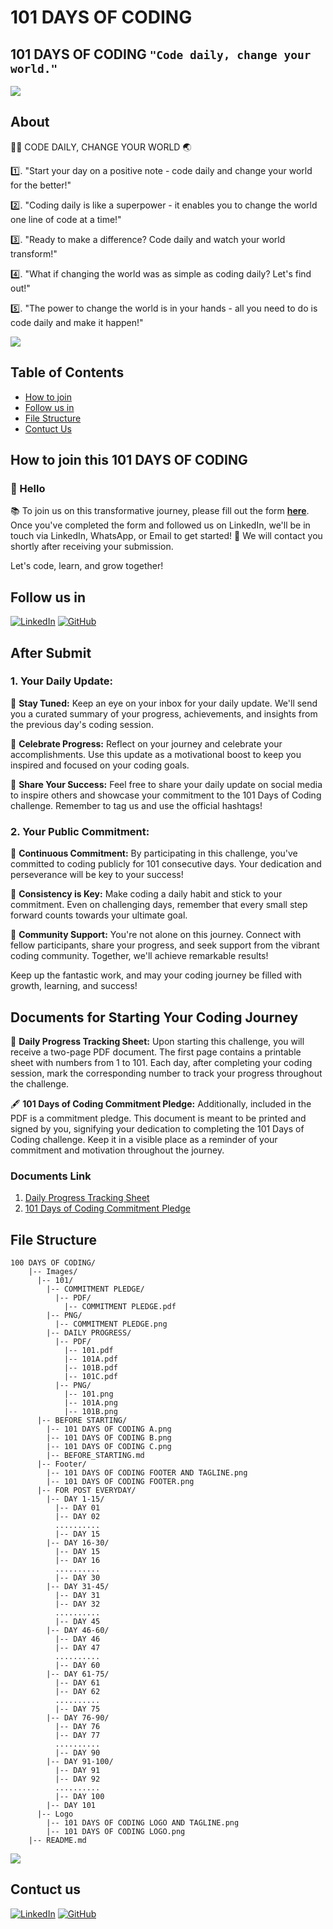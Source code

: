 # 101 DAYS OF CODING

## 101 DAYS OF CODING `"Code daily, change your world."`

![](./Image/Logo/101%20DAYS%20OF%20CODING%20LOGO%20AND%20TAGLINE.png)

## About

👨‍💻 CODE DAILY, CHANGE YOUR WORLD 🌏

1️⃣. "Start your day on a positive note - code daily and change your world for the better!"

2️⃣. "Coding daily is like a superpower - it enables you to change the world one line of code at a time!"

3️⃣. "Ready to make a difference? Code daily and watch your world transform!"

4️⃣. "What if changing the world was as simple as coding daily? Let's find out!"

5️⃣. "The power to change the world is in your hands - all you need to do is code daily and make it happen!"

![](./Image/Footer/101%20DAYS%20OF%20CODING%20FOOTER.png)

## Table of Contents

- [How to join](#how-to-join-this-101-days-of-coding)
- [Follow us in](#follow-us-in)
- [File Structure](#file-structure)
- [Contuct Us](#contuct-us)

## How to join this **101 DAYS OF CODING**

### 👋 Hello

📚 To join us on this transformative journey, please fill out the form [**here**](https://forms.gle/g3L9VAK4ZTeKmXuN8). Once you've completed the form and followed us on LinkedIn, we'll be in touch via LinkedIn, WhatsApp, or Email to get started! 🚀 We will contact you shortly after receiving your submission.

Let's code, learn, and grow together!

## Follow us in

[![LinkedIn](https://skillicons.dev/icons?i=linkedin)](https://www.linkedin.com/company/101daysofcoding/)
[![GitHub](https://skillicons.dev/icons?i=github)](https://github.com/101-DAYS-OF-CODING/101daysofcoding/)

## After Submit

### 1. Your Daily Update:

📩 **Stay Tuned:** Keep an eye on your inbox for your daily update. We'll send you a curated summary of your progress, achievements, and insights from the previous day's coding session.

🎉 **Celebrate Progress:** Reflect on your journey and celebrate your accomplishments. Use this update as a motivational boost to keep you inspired and focused on your coding goals.

🚀 **Share Your Success:** Feel free to share your daily update on social media to inspire others and showcase your commitment to the 101 Days of Coding challenge. Remember to tag us and use the official hashtags!

### 2. Your Public Commitment:

📅 **Continuous Commitment:** By participating in this challenge, you've committed to coding publicly for 101 consecutive days. Your dedication and perseverance will be key to your success!

💪 **Consistency is Key:** Make coding a daily habit and stick to your commitment. Even on challenging days, remember that every small step forward counts towards your ultimate goal.

👥 **Community Support:** You're not alone on this journey. Connect with fellow participants, share your progress, and seek support from the vibrant coding community. Together, we'll achieve remarkable results!

Keep up the fantastic work, and may your coding journey be filled with growth, learning, and success!

## **Documents for Starting Your Coding Journey**

📃 **Daily Progress Tracking Sheet:** Upon starting this challenge, you will receive a two-page PDF document. The first page contains a printable sheet with numbers from 1 to 101. Each day, after completing your coding session, mark the corresponding number to track your progress throughout the challenge.

🖋️ **101 Days of Coding Commitment Pledge:** Additionally, included in the PDF is a commitment pledge. This document is meant to be printed and signed by you, signifying your dedication to completing the 101 Days of Coding challenge. Keep it in a visible place as a reminder of your commitment and motivation throughout the journey.

### Documents Link

1.  [Daily Progress Tracking Sheet](https://github.com/101-DAYS-OF-CODING/101daysofcoding/tree/main/Image/101/DAILY%20PROGRESS)
2.  [101 Days of Coding Commitment Pledge](https://github.com/101-DAYS-OF-CODING/101daysofcoding/tree/main/Image/101/COMMITMENT%20PLEDGE)

## File Structure

```
100 DAYS OF CODING/
    |-- Images/
      |-- 101/
        |-- COMMITMENT PLEDGE/
          |-- PDF/
            |-- COMMITMENT PLEDGE.pdf
        |-- PNG/
          |-- COMMITMENT PLEDGE.png
        |-- DAILY PROGRESS/
          |-- PDF/
            |-- 101.pdf
            |-- 101A.pdf
            |-- 101B.pdf
            |-- 101C.pdf
          |-- PNG/
            |-- 101.png
            |-- 101A.png
            |-- 101B.png
      |-- BEFORE STARTING/
        |-- 101 DAYS OF CODING A.png
        |-- 101 DAYS OF CODING B.png
        |-- 101 DAYS OF CODING C.png
        |-- BEFORE_STARTING.md
      |-- Footer/
        |-- 101 DAYS OF CODING FOOTER AND TAGLINE.png
        |-- 101 DAYS OF CODING FOOTER.png
      |-- FOR POST EVERYDAY/
        |-- DAY 1-15/
          |-- DAY 01
          |-- DAY 02
          ..........
          |-- DAY 15
        |-- DAY 16-30/
          |-- DAY 15
          |-- DAY 16
          ..........
          |-- DAY 30
        |-- DAY 31-45/
          |-- DAY 31
          |-- DAY 32
          ..........
          |-- DAY 45
        |-- DAY 46-60/
          |-- DAY 46
          |-- DAY 47
          ..........
          |-- DAY 60
        |-- DAY 61-75/
          |-- DAY 61
          |-- DAY 62
          ..........
          |-- DAY 75
        |-- DAY 76-90/
          |-- DAY 76
          |-- DAY 77
          ..........
          |-- DAY 90
        |-- DAY 91-100/
          |-- DAY 91
          |-- DAY 92
          ..........
          |-- DAY 100
        |-- DAY 101
      |-- Logo
        |-- 101 DAYS OF CODING LOGO AND TAGLINE.png
        |-- 101 DAYS OF CODING LOGO.png
    |-- README.md
```

![](./Image/Footer/101%20DAYS%20OF%20CODING%20FOOTER%20AND%20TAGLINE.png)

## Contuct us

[![LinkedIn](https://skillicons.dev/icons?i=linkedin)](https://www.linkedin.com/company/101daysofcoding/)
[![GitHub](https://skillicons.dev/icons?i=github)](https://github.com/101-DAYS-OF-CODING/101daysofcoding/)
